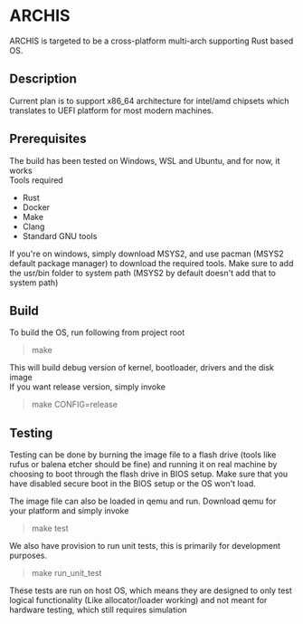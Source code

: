 # ARCHIS
ARCHIS is targeted to be a cross-platform multi-arch supporting Rust based OS.

## Description
Current plan is to support x86_64 architecture for intel/amd chipsets which translates to UEFI platform for most modern machines.

## Prerequisites
The build has been tested on Windows, WSL and Ubuntu, and for now, it works<br>
Tools required
* Rust
* Docker
* Make
* Clang
* Standard GNU tools

If you're on windows, simply download MSYS2, and use pacman (MSYS2 default package manager) to download the required tools. 
Make sure to add the usr/bin folder to system path (MSYS2 by default doesn't add that to system path)

## Build
To build the OS, run following from project root
>make

This will build debug version of kernel, bootloader, drivers and the disk image<br>
If you want release version, simply invoke
>make CONFIG=release

## Testing 
Testing can be done by burning the image file to a flash drive (tools like rufus or balena etcher should be fine) and running it on real machine by choosing to boot through the flash drive in BIOS setup.
Make sure that you have disabled secure boot in the BIOS setup or the OS won't load.

The image file can also be loaded in qemu and run.
Download qemu for your platform and simply invoke
>make test

We also have provision to run unit tests, this is primarily for development purposes.
>make run_unit_test

These tests are run on host OS, which means they are designed to only test logical functionality (Like allocator/loader working) and not meant for hardware testing,
which still requires simulation


